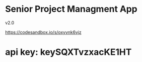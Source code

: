 # Senior Project Managment App

v2.0

https://codesandbox.io/s/oxyvnk6vjz

#

#

#

#

#

#

#

#

#

#

#

# api key: keySQXTvzxacKE1HT
